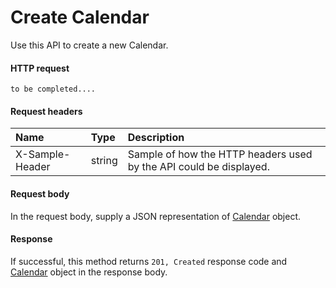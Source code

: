 # Create Calendar

Use this API to create a new Calendar.
#### HTTP request
```http
to be completed....
```
#### Request headers
| Name       | Type | Description|
|:---------------|:--------|:----------|
| X-Sample-Header  | string  | Sample of how the HTTP headers used by the API could be displayed.|

#### Request body
In the request body, supply a JSON representation of [Calendar](../api/calendar.md) object.


#### Response
If successful, this method returns `201, Created` response code and [Calendar](../resources/calendar.md) object in the response body.
